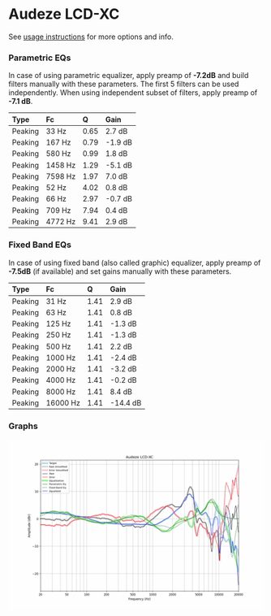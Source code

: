 # Audeze LCD-XC
See [usage instructions](https://github.com/jaakkopasanen/AutoEq#usage) for more options and info.

### Parametric EQs
In case of using parametric equalizer, apply preamp of **-7.2dB** and build filters manually
with these parameters. The first 5 filters can be used independently.
When using independent subset of filters, apply preamp of **-7.1 dB**.

| Type    | Fc      |    Q | Gain    |
|:--------|:--------|:-----|:--------|
| Peaking | 33 Hz   | 0.65 | 2.7 dB  |
| Peaking | 167 Hz  | 0.79 | -1.9 dB |
| Peaking | 580 Hz  | 0.99 | 1.8 dB  |
| Peaking | 1458 Hz | 1.29 | -5.1 dB |
| Peaking | 7598 Hz | 1.97 | 7.0 dB  |
| Peaking | 52 Hz   | 4.02 | 0.8 dB  |
| Peaking | 66 Hz   | 2.97 | -0.7 dB |
| Peaking | 709 Hz  | 7.94 | 0.4 dB  |
| Peaking | 4772 Hz | 9.41 | 2.9 dB  |

### Fixed Band EQs
In case of using fixed band (also called graphic) equalizer, apply preamp of **-7.5dB**
(if available) and set gains manually with these parameters.

| Type    | Fc       |    Q | Gain     |
|:--------|:---------|:-----|:---------|
| Peaking | 31 Hz    | 1.41 | 2.9 dB   |
| Peaking | 63 Hz    | 1.41 | 0.8 dB   |
| Peaking | 125 Hz   | 1.41 | -1.3 dB  |
| Peaking | 250 Hz   | 1.41 | -1.3 dB  |
| Peaking | 500 Hz   | 1.41 | 2.2 dB   |
| Peaking | 1000 Hz  | 1.41 | -2.4 dB  |
| Peaking | 2000 Hz  | 1.41 | -3.2 dB  |
| Peaking | 4000 Hz  | 1.41 | -0.2 dB  |
| Peaking | 8000 Hz  | 1.41 | 8.4 dB   |
| Peaking | 16000 Hz | 1.41 | -14.4 dB |

### Graphs
![](./Audeze%20LCD-XC.png)
